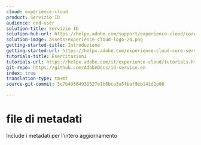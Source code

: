 ```yaml
---
cloud: experience-cloud
product: Servizio ID
audience: end-user
solution-title: Servizio ID
solution-hub-url: https://helpx.adobe.com/support/experience-cloud/core-services.html
solution-image: assets/experience-cloud-logo-24.png
getting-started-title: Introduzione
getting-started-url: https://helpx.adobe.com/experience-cloud-core-services/get-started.html
tutorials-title: Esercitazioni
tutorials-url: https://helpx.adobe.com/it/experience-cloud/tutorials.html
git-repo: https://github.com/AdobeDocs/id-service.en
index: true
translation-type: tm+mt
source-git-commit: 3e7b49564938527e1b6bca3a5fbaf9eb141d2e06

---
```



# file di metadati

Include i metadati per l&#39;intero aggiornamento